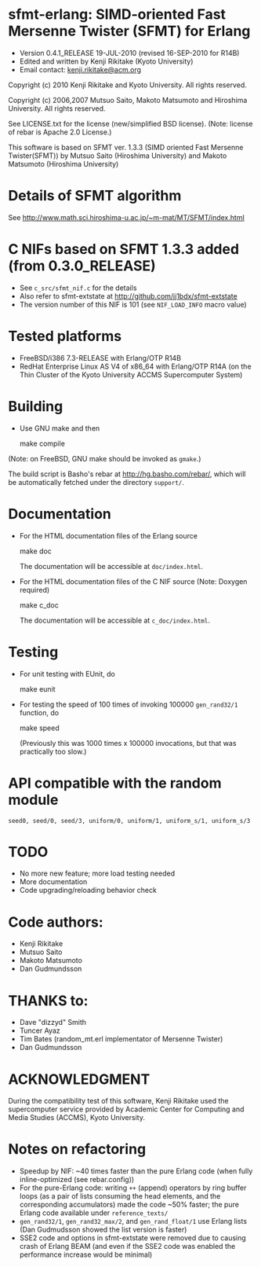 # sfmt-erlang: SIMD-oriented Fast Mersenne Twister (SFMT) for Erlang

* Version 0.4.1_RELEASE 19-JUL-2010 (revised 16-SEP-2010 for R14B)
* Edited and written by Kenji Rikitake (Kyoto University)
* Email contact: <kenji.rikitake@acm.org>

Copyright (c) 2010 Kenji Rikitake and Kyoto University. All rights
reserved.

Copyright (c) 2006,2007 Mutsuo Saito, Makoto Matsumoto and Hiroshima
University. All rights reserved.

See LICENSE.txt for the license (new/simplified BSD license). (Note:
license of rebar is Apache 2.0 License.)

This software is based on SFMT ver. 1.3.3 (SIMD oriented Fast Mersenne
Twister(SFMT)) by Mutsuo Saito (Hiroshima University) and Makoto
Matsumoto (Hiroshima University)

# Details of SFMT algorithm

See <http://www.math.sci.hiroshima-u.ac.jp/~m-mat/MT/SFMT/index.html>

# C NIFs based on SFMT 1.3.3 added (from 0.3.0_RELEASE)

* See `c_src/sfmt_nif.c` for the details
* Also refer to sfmt-extstate at <http://github.com/jj1bdx/sfmt-extstate>
* The version number of this NIF is 101 (see `NIF_LOAD_INFO` macro value)

# Tested platforms

* FreeBSD/i386 7.3-RELEASE with Erlang/OTP R14B
* RedHat Enterprise Linux AS V4 of x86_64 with Erlang/OTP R14A
  (on the Thin Cluster of the Kyoto University ACCMS Supercomputer System)

# Building 

* Use GNU make and then

    make compile

(Note: on FreeBSD, GNU make should be invoked as `gmake`.)

The build script is Basho's rebar at <http://hg.basho.com/rebar/>,
which will be automatically fetched under the directory `support/`.

# Documentation

* For the HTML documentation files of the Erlang source 

    make doc

    The documentation will be accessible at `doc/index.html`.

* For the HTML documentation files of the C NIF source (Note: Doxygen required)

    make c_doc

    The documentation will be accessible at `c_doc/index.html`.

# Testing

* For unit testing with EUnit, do

    make eunit

* For testing the speed of 100 times of invoking 100000 `gen_rand32/1` function, do 

    make speed

    (Previously this was 1000 times x 100000 invocations, but that was practically too slow.)

# API compatible with the random module

    seed0, seed/0, seed/3, uniform/0, uniform/1, uniform_s/1, uniform_s/3 

# TODO

* No more new feature; more load testing needed
* More documentation
* Code upgrading/reloading behavior check

# Code authors:

* Kenji Rikitake
* Mutsuo Saito
* Makoto Matsumoto
* Dan Gudmundsson

# THANKS to:

* Dave "dizzyd" Smith
* Tuncer Ayaz
* Tim Bates (random_mt.erl implementator of Mersenne Twister)
* Dan Gudmundsson

# ACKNOWLEDGMENT

During the compatibility test of this software, Kenji Rikitake
used the supercomputer service provided by Academic Center for
Computing and Media Studies (ACCMS), Kyoto University.

# Notes on refactoring

* Speedup by NIF: ~40 times faster than the pure Erlang code
  (when fully inline-optimized (see rebar.config))
* For the pure-Erlang code: writing `++` (append) operators by ring buffer loops
  (as a pair of lists consuming the head elements, and the corresponding accumulators)
  made the code ~50% faster; the pure Erlang code available under `reference_texts/`
* `gen_rand32/1`, `gen_rand32_max/2`, and `gen_rand_float/1` use Erlang lists 
  (Dan Gudmudsson showed the list version is faster)
* SSE2 code and options in sfmt-extstate were removed due to causing crash of Erlang BEAM
  (and even if the SSE2 code was enabled the performance increase would be minimal)
